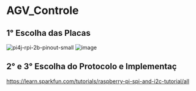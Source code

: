 # AGV_Controle

## 1° Escolha das Placas
![pi4j-rpi-2b-pinout-small](https://user-images.githubusercontent.com/62315031/204037400-9929d130-7d10-4ab7-ab57-4317ff382466.png)
![image](https://user-images.githubusercontent.com/62315031/204037463-efecf9f7-91df-48c4-ae3b-966efa40d3dc.png)

## 2° e 3° Escolha do Protocolo e Implementaç
https://learn.sparkfun.com/tutorials/raspberry-pi-spi-and-i2c-tutorial/all

